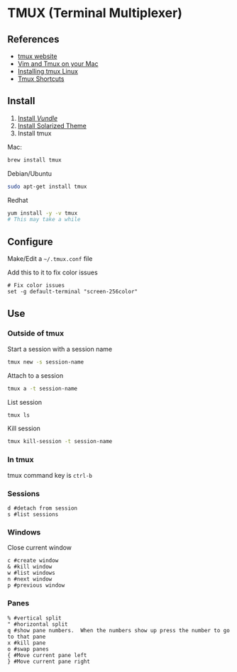 TMUX (Terminal Multiplexer)
============================

References
-----------
* [tmux website](https://tmux.github.io)
* [Vim and Tmux on your Mac](http://fideloper.com/mac-vim-tmux)
* [Installing tmux Linux](http://linoxide.com/how-tos/install-tmux-manage-multiple-linux-terminals/)
* [Tmux Shortcuts](https://gist.github.com/MohamedAlaa/2961058)

Install
-------
1. [Install *Vundle*](https://github.com/brandyn1bennett/documentation/blob/master/terminal/vundle.md)
2. [Install Solarized Theme](https://github.com/brandyn1bennett/documentation/blob/master/terminal/Vim-Solarized-Color-Theme.md)
3. Install tmux

Mac:
```bash
brew install tmux
```

Debian/Ubuntu
```bash
sudo apt-get install tmux
```

Redhat
```bash
yum install -y -v tmux
# This may take a while 
```

Configure
---------
Make/Edit a `~/.tmux.conf` file

Add this to it to fix color issues
```Shell
# Fix color issues
set -g default-terminal "screen-256color"
```

Use
---------
### Outside of tmux
Start a session with a session name
```bash
tmux new -s session-name
```

Attach to a session
```bash
tmux a -t session-name
```

List session
```bash
tmux ls
```

Kill session
```bash
tmux kill-session -t session-name
```

### In tmux
tmux command key is `ctrl-b`

### Sessions
```Shell
d #detach from session
s #list sessions
```

### Windows
Close current window
```Shell
c #create window
& #kill window
w #list windows
n #next window
p #previous window
```

### Panes
```Shell
% #vertical split
" #horizontal split
q #show pane numbers.  When the numbers show up press the number to go to that pane
x #kill pane
o #swap panes
{ #Move current pane left
} #Move current pane right
```